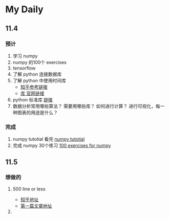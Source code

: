 # My Daily

## 11.4

### 预计

1. 学习 numpy  
2. numpy 的100个 exercises
3. tensorflow 
4. 了解 python 连接数据库
5. 了解 python 中使用时间库
	-  [知乎参考链接](https://www.zhihu.com/question/24590883)
	-  [库 官网链接](https://github.com/jobbole/awesome-python-cn)
6. python 标准库 [链接](https://docs.python.org/3.6/library/)
7. 数据分析常用哪些算法？
需要用哪些库？
如何进行计算？
进行可视化，每一种图表的用途是什么？

### 完成

1. numpy tutotial 看完 [numpy tutotial ](https://docs.scipy.org/doc/numpy-dev/user/quickstart.html)
2. 完成 numpy 30个练习 [100 exercises for numpy](https://github.com/rougier/numpy-100/blob/master/100%20Numpy%20exercises.md)


## 11.5 

### 想做的

1. 500 line or less 
	- [知乎地址](https://www.zhihu.com/question/29372574/answer/88624507)
	- [第一篇文章地址](http://aosabook.org/en/500L/a-template-engine.html)


2. 

